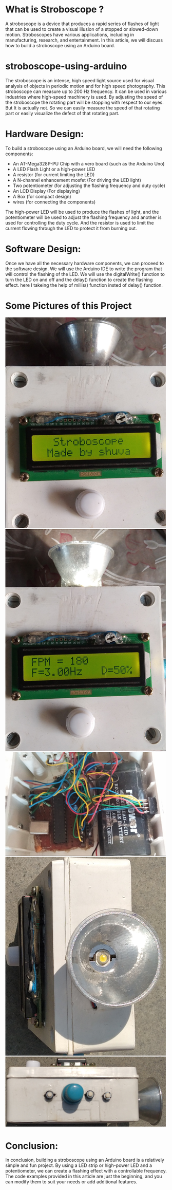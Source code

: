 # What is Stroboscope ?
A stroboscope is a device that produces a rapid series of flashes of light that can be used to create a visual illusion of a stopped or slowed-down motion. Stroboscopes have various applications, including in manufacturing, research, and entertainment. In this article, we will discuss how to build a stroboscope using an Arduino board.

# stroboscope-using-arduino
The stroboscope is an intense, high speed light source used for visual analysis of objects in periodic motion and for high speed photography.
This stroboscope can measure up to 200 Hz frequency. It can be used in various industries where high-speed machinery is used. By adjusting the speed of the stroboscope the rotating part will be stopping with respect to our eyes. But It is actually not. So we can easily measure the speed of that rotating part or easily visualize the defect of that rotating part.

# Hardware Design:
To build a stroboscope using an Arduino board, we will need the following components:

- An AT-Mega328P-PU Chip with a vero board (such as the Arduino Uno)
- A LED Flash Light or a high-power LED
- A resistor (for current limiting the LED)
- A N-channel enhancement mosfet (For driving the LED light)
- Two potentiometer (for adjusting the flashing frequency and duty cycle)
- An LCD Display (For displaying)
- A Box (for compact design)
- wires (for connecting the components)

The high-power LED will be used to produce the flashes of light, and the potentiometer will be used to adjust the flashing frequency and another is used for controlling the duty cycle. And the resistor is used to limit the current flowing through the LED to protect it from burning out.

# Software Design:
Once we have all the necessary hardware components, we can proceed to the software design. We will use the Arduino IDE to write the program that will control the flashing of the LED. We will use the digitalWrite() function to turn the LED on and off and the delay() function to create the flashing effect. here I takeing the help of millis() function insted of delay() function.

# Some Pictures of this Project
<img src="https://github.com/shuvabratadey/stroboscope-using-arduino/blob/main/Stroboscope%20Pictures/Starting%20Time.jpg" width="500"/>
<img src="https://github.com/shuvabratadey/stroboscope-using-arduino/blob/main/Stroboscope%20Pictures/Start%20Measurement.jpg" width="500"/>
<img src="https://github.com/shuvabratadey/stroboscope-using-arduino/blob/main/Stroboscope%20Pictures/Internal%20Circuit.jpg" width="500"/>
</br><img src="https://github.com/shuvabratadey/stroboscope-using-arduino/blob/main/Stroboscope%20Pictures/Front%20Side.jpg" width="500"/>
</br><img src="https://github.com/shuvabratadey/stroboscope-using-arduino/blob/main/Stroboscope%20Pictures/Right%20Side.jpg" width="500"/>

# Conclusion:
In conclusion, building a stroboscope using an Arduino board is a relatively simple and fun project. By using a LED strip or high-power LED and a potentiometer, we can create a flashing effect with a controllable frequency. The code examples provided in this article are just the beginning, and you can modify them to suit your needs or add additional features.
